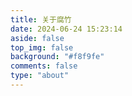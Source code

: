 ```yaml
---
title: 关于腐竹
date: 2024-06-24 15:23:14
aside: false
top_img: false
background: "#f8f9fe"
comments: false
type: "about"
---
```


